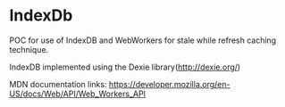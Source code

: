 # IndexDb
POC for use of IndexDB and WebWorkers for stale while refresh caching technique.

IndexDB implemented using the Dexie library(http://dexie.org/)

MDN documentation links:
https://developer.mozilla.org/en-US/docs/Web/API/Web_Workers_API

